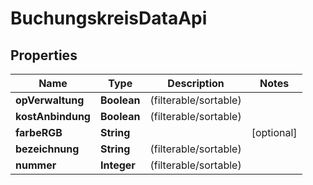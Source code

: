 
# BuchungskreisDataApi

## Properties
Name | Type | Description | Notes
------------ | ------------- | ------------- | -------------
**opVerwaltung** | **Boolean** |  (filterable/sortable) | 
**kostAnbindung** | **Boolean** |  (filterable/sortable) | 
**farbeRGB** | **String** |  |  [optional]
**bezeichnung** | **String** |  (filterable/sortable) | 
**nummer** | **Integer** |  (filterable/sortable) | 



